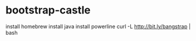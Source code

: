 # bootstrap-castle

install homebrew
install java
install powerline
curl -L http://bit.ly/bangstrap | bash

